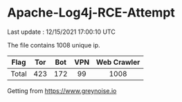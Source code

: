 
# Apache-Log4j-RCE-Attempt

Last update : 12/15/2021 17:00:10 UTC

The file contains 1008 unique ip.

| Flag | Tor | Bot | VPN | Web Crawler|
| :---:   | :-: | :-: | :-: | :-: |
| Total | 423 | 172 | 99 | 1008 |

Getting from https://www.greynoise.io